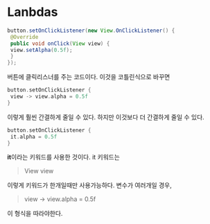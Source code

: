 # Lanbdas
```java
button.setOnClickListener(new View.OnClickListener() {
 @Override
 public void onClick(View view) {
 view.setAlpha(0.5f);
 }
});
```
버튼에 클릭리스너를 주는 코드이다. 이것을 코틀린식으로 바꾸면

```kotlin
button.setOnClickListener {
 view -> view.alpha = 0.5f
}
```

이렇게 훨씬 간결하게 줄일 수 있다.
하지만 이것보다 더 간결하게 줄일 수 있다.

```kotlin
button.setOnClickListener {
 it.alpha = 0.5f
}
```
**it**이라는 키워드를 사용한 것이다.
it 키워드는 
>View view

이렇게 키워드가 한개일때만 사용가능하다.
변수가 여러개일 경우, 
>view -> view.alpha = 0.5f

이 형식을 따라야한다.